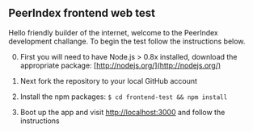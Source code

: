 ## PeerIndex frontend web test

Hello friendly builder of the internet, welcome to the PeerIndex development challange. To begin the test follow the instructions below.

0. First you will need to have Node.js > 0.8x installed, download the appropriate package:
    [http://nodejs.org/](http://nodejs.org/)

1. Next fork the repository to your local GitHub account

2. Install the npm packages: `$ cd frontend-test && npm install`

3. Boot up the app and visit [http://localhost:3000](http://localhost:3000) and follow the instructions